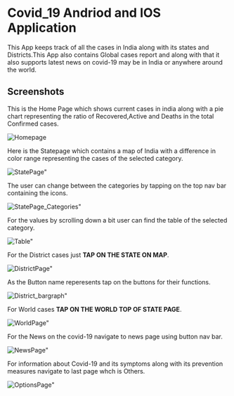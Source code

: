 # Covid_19 Andriod and IOS Application

This App keeps track of all the cases in India along with its states and Districts.This App also contains Global cases report and along with that it also supports latest news on covid-19 may be in India or anywhere around the world.

## Screenshots
This is the Home Page which shows current cases in india along with a pie chart representing the ratio of Recovered,Active and Deaths in the total Confirmed cases.

![Homepage](/screenshots/Homepage.png)

Here is the Statepage which contains a map of India with a difference in color range representing the cases of the selected category.

![StatePage"](/screenshots/StatePage.png)

The user can change between the categories by tapping on the top nav bar containing the icons.

![StatePage_Categories"](/screenshots/StatePage_Categories.png)

For the values by scrolling down a bit user can find the table of the selected category.

![Table"](/screenshots/Table.png)

For the District cases just **TAP ON THE STATE ON MAP**.

![DistrictPage"](/screenshots/DistrictPage.png)

As the Button name reperesents tap on the buttons for their functions.

![District_bargraph"](/screenshots/District_bargraph.png)

For World cases **TAP ON THE WORLD TOP OF STATE PAGE**.

![WorldPage"](/screenshots/WorldPage.png)

For the News on the covid-19 navigate to news page using button nav bar.

![NewsPage"](/screenshots/NewsPage.png)

For information about Covid-19 and its symptoms along with its prevention measures navigate to last page whch is Others.

![OptionsPage"](/screenshots/OptionsPage.png)
